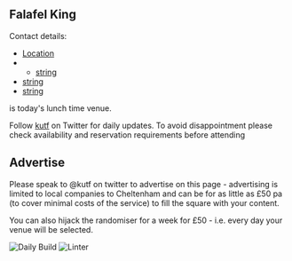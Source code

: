 <!-- lunch_item starts -->
## Falafel King

Contact details:

- [Location](https://www.google.com/maps/place/Falafel%20King+Cheltenham/)
- - [string](https://www.cheltenhamfalafelking.co.uk)
 - [string](https://www.facebook.com/cheltenhamfalafelking/)
 - [string](@chelfalafelking)
 
<!-- lunch_item ends -->

is today's lunch time venue.

Follow [kutf](https://twitter.com/kutf) on Twitter for daily updates. To avoid disappointment please check availability and reservation requirements before attending

## Advertise

Please speak to @kutf on twitter to advertise on this page - advertising is limited to local companies to Cheltenham and can be for as little as £50 pa (to cover minimal costs of the service) to fill the square with your content.

You can also hijack the randomiser for a week for £50 - i.e. every day your venue will be selected.

![Daily Build](https://github.com/MatBenfield/lunch.thechels.uk/workflows/Daily%20Build/badge.svg) ![Linter](https://github.com/MatBenfield/lunch.thechels.uk/workflows/Linter/badge.svg)
